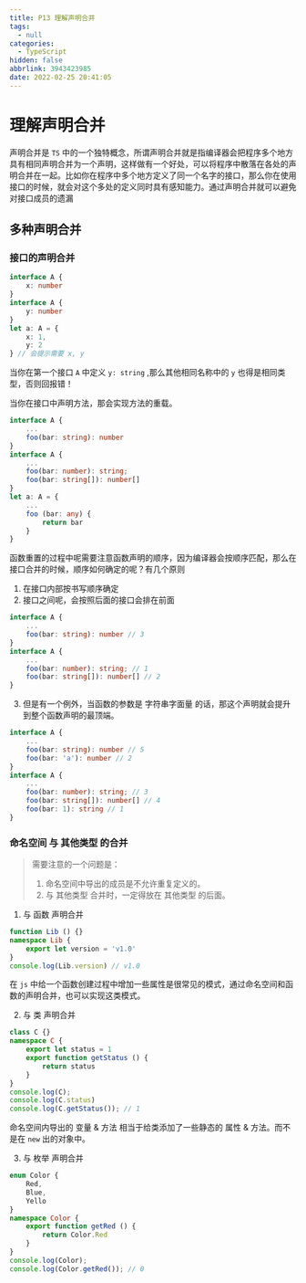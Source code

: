 ```yaml
---
title: P13 理解声明合并
tags:
  - null
categories:
  - TypeScript
hidden: false
abbrlink: 3943423985
date: 2022-02-25 20:41:05
---
```


# 理解声明合并

声明合并是 `TS` 中的一个独特概念，所谓声明合并就是指编译器会把程序多个地方具有相同声明合并为一个声明，这样做有一个好处，可以将程序中散落在各处的声明合并在一起。比如你在程序中多个地方定义了同一个名字的接口，那么你在使用接口的时候，就会对这个多处的定义同时具有感知能力。通过声明合并就可以避免对接口成员的遗漏

## 多种声明合并

### 接口的声明合并

``` typescript
interface A {
    x: number
}
interface A {
    y: number
}
let a: A = {
    x: 1,
    y: 2
} // 会提示需要 x, y
```

当你在第一个接口 `A` 中定义 `y: string` ,那么其他相同名称中的 `y` 也得是相同类型，否则回报错！

当你在接口中声明方法，那会实现方法的重载。

``` typescript
interface A {
    ...
    foo(bar: string): number
}
interface A {
    ...
    foo(bar: number): string;
    foo(bar: string[]): number[]
}
let a: A = {
    ...
    foo (bar: any) {
        return bar
    }
}
```

函数重置的过程中呢需要注意函数声明的顺序，因为编译器会按顺序匹配，那么在接口合并的时候，顺序如何确定的呢？有几个原则

1. 在接口内部按书写顺序确定
2. 接口之间呢，会按照后面的接口会排在前面

``` typescript
interface A {
    ...
    foo(bar: string): number // 3
}
interface A {
    ...
    foo(bar: number): string; // 1
    foo(bar: string[]): number[] // 2
}
```

3. 但是有一个例外，当函数的参数是 字符串字面量 的话，那这个声明就会提升到整个函数声明的最顶端。

``` typescript
interface A {
    ...
    foo(bar: string): number // 5
    foo(bar: 'a'): number // 2
}
interface A {
    ...
    foo(bar: number): string; // 3
    foo(bar: string[]): number[] // 4
    foo(bar: 1): string // 1
}
```

### 命名空间 与 其他类型 的合并

> 需要注意的一个问题是：
> 1. 命名空间中导出的成员是不允许重复定义的。
> 2. 与 其他类型 合并时，一定得放在 其他类型 的后面。

1. 与 函数 声明合并

``` typescript
function Lib () {}
namespace Lib {
    export let version = 'v1.0'
}
console.log(Lib.version) // v1.0
```

在 `js` 中给一个函数创建过程中增加一些属性是很常见的模式，通过命名空间和函数的声明合并，也可以实现这类模式。

2. 与 类 声明合并

``` typescript
class C {}
namespace C {
    export let status = 1
    export function getStatus () {
        return status
    }
}
console.log(C);
console.log(C.status)
console.log(C.getStatus()); // 1
```

命名空间内导出的 变量 & 方法 相当于给类添加了一些静态的 属性 & 方法。而不是在 `new` 出的对象中。

3. 与 枚举 声明合并

``` typescript
enum Color {
    Red,
    Blue,
    Yello
}
namespace Color {
    export function getRed () {
        return Color.Red
    }
}
console.log(Color);
console.log(Color.getRed()); // 0
```

